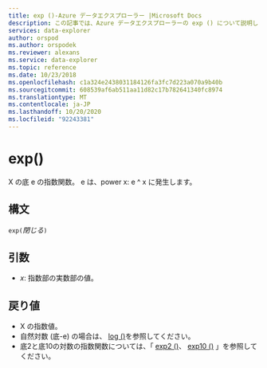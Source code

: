 ```yaml
---
title: exp ()-Azure データエクスプローラー |Microsoft Docs
description: この記事では、Azure データエクスプローラーの exp () について説明します。
services: data-explorer
author: orspod
ms.author: orspodek
ms.reviewer: alexans
ms.service: data-explorer
ms.topic: reference
ms.date: 10/23/2018
ms.openlocfilehash: c1a324e2438031184126fa3fc7d223a070a9b40b
ms.sourcegitcommit: 608539af6ab511aa11d82c17b782641340fc8974
ms.translationtype: MT
ms.contentlocale: ja-JP
ms.lasthandoff: 10/20/2020
ms.locfileid: "92243381"
---
```

# <a name="exp"></a>exp()

X の底 e の指数関数。 e は、power x: e ^ x に発生します。  

## <a name="syntax"></a>構文

`exp(`*閉じる*`)`

## <a name="arguments"></a>引数

* *x*: 指数部の実数部の値。

## <a name="returns"></a>戻り値

* X の指数値。
* 自然対数 (底-e) の場合は、 [log ()](log-function.md)を参照してください。
* 底2と底10の対数の指数関数については、「 [exp2 ()](exp2-function.md)、 [exp10 ()](exp10-function.md) 」を参照してください。